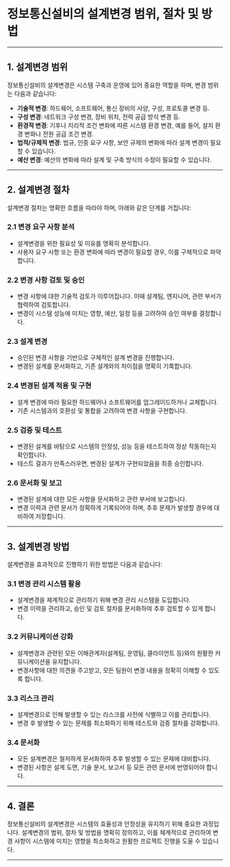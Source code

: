 # 정보통신설비의 설계변경 범위, 절차 및 방법

---

## 1. 설계변경 범위

정보통신설비의 설계변경은 시스템 구축과 운영에 있어 중요한 역할을 하며, 변경 범위는 다음과 같습니다:

- **기술적 변경**: 하드웨어, 소프트웨어, 통신 장비의 사양, 구성, 프로토콜 변경 등.
- **구성 변경**: 네트워크 구성 변경, 장비 위치, 전력 공급 방식 변경 등.
- **환경적 변경**: 기후나 지리적 조건 변화에 따른 시스템 환경 변경, 예를 들어, 설치 환경 변화나 전원 공급 조건 변경.
- **법적/규제적 변경**: 법규, 인증 요구 사항, 보안 규제의 변화에 따라 설계 변경이 필요할 수 있습니다.
- **예산 변경**: 예산의 변화에 따라 설계 및 구축 방식의 수정이 필요할 수 있습니다.

---

## 2. 설계변경 절차

설계변경 절차는 명확한 흐름을 따라야 하며, 아래와 같은 단계를 거칩니다:

### 2.1 변경 요구 사항 분석
- 설계변경을 위한 필요성 및 이유를 명확히 분석합니다.
- 사용자 요구 사항 또는 환경 변화에 따라 변경이 필요할 경우, 이를 구체적으로 파악합니다.

### 2.2 변경 사항 검토 및 승인
- 변경 사항에 대한 기술적 검토가 이루어집니다. 이때 설계팀, 엔지니어, 관련 부서가 협력하여 검토합니다.
- 변경이 시스템 성능에 미치는 영향, 예산, 일정 등을 고려하여 승인 여부를 결정합니다.

### 2.3 설계 변경
- 승인된 변경 사항을 기반으로 구체적인 설계 변경을 진행합니다.
- 변경된 설계를 문서화하고, 기존 설계와의 차이점을 명확히 기록합니다.

### 2.4 변경된 설계 적용 및 구현
- 설계 변경에 따라 필요한 하드웨어나 소프트웨어를 업그레이드하거나 교체합니다.
- 기존 시스템과의 호환성 및 통합을 고려하여 변경 사항을 구현합니다.

### 2.5 검증 및 테스트
- 변경된 설계를 바탕으로 시스템의 안정성, 성능 등을 테스트하여 정상 작동하는지 확인합니다.
- 테스트 결과가 만족스러우면, 변경된 설계가 구현되었음을 최종 승인합니다.

### 2.6 문서화 및 보고
- 변경된 설계에 대한 모든 사항을 문서화하고 관련 부서에 보고합니다.
- 변경 이력과 관련 문서가 정확하게 기록되어야 하며, 추후 문제가 발생할 경우에 대비하여 저장합니다.

---

## 3. 설계변경 방법

설계변경을 효과적으로 진행하기 위한 방법은 다음과 같습니다:

### 3.1 변경 관리 시스템 활용
- 설계변경을 체계적으로 관리하기 위해 변경 관리 시스템을 도입합니다.
- 변경 이력을 관리하고, 승인 및 검토 절차를 문서화하여 추후 검토할 수 있게 합니다.

### 3.2 커뮤니케이션 강화
- 설계변경과 관련된 모든 이해관계자(설계팀, 운영팀, 클라이언트 등)와의 원활한 커뮤니케이션을 유지합니다.
- 변경사항에 대한 의견을 주고받고, 모든 팀원이 변경 내용을 정확히 이해할 수 있도록 합니다.

### 3.3 리스크 관리
- 설계변경으로 인해 발생할 수 있는 리스크를 사전에 식별하고 이를 관리합니다.
- 변경 후 발생할 수 있는 문제를 최소화하기 위해 테스트와 검증 절차를 강화합니다.

### 3.4 문서화
- 모든 설계변경은 철저하게 문서화하여 추후 발생할 수 있는 문제에 대비합니다.
- 변경된 사항은 설계 도면, 기술 문서, 보고서 등 모든 관련 문서에 반영되어야 합니다.

---

## 4. 결론

정보통신설비의 설계변경은 시스템의 효율성과 안정성을 유지하기 위해 중요한 과정입니다. 설계변경의 범위, 절차 및 방법을 명확히 정의하고, 이를 체계적으로 관리하여 변경 사항이 시스템에 미치는 영향을 최소화하고 원활한 프로젝트 진행을 도울 수 있습니다.

---
